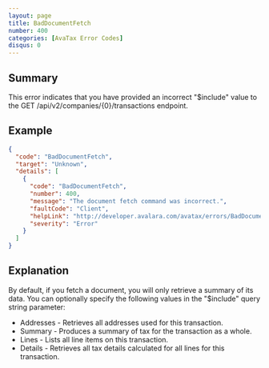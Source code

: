 ```yaml
---
layout: page
title: BadDocumentFetch
number: 400
categories: [AvaTax Error Codes]
disqus: 0
---
```


## Summary

This error indicates that you have provided an incorrect "$include" value to the GET /api/v2/companies/{0}/transactions endpoint.

## Example

```json
{
  "code": "BadDocumentFetch",
  "target": "Unknown",
  "details": [
    {
      "code": "BadDocumentFetch",
      "number": 400,
      "message": "The document fetch command was incorrect.",
      "faultCode": "Client",
      "helpLink": "http://developer.avalara.com/avatax/errors/BadDocumentFetch",
      "severity": "Error"
    }
  ]
}
```

## Explanation

By default, if you fetch a document, you will only retrieve a summary of its data.  You can optionally specify the following values in the "$include" query string parameter:

<ul class="normal">
<li>Addresses - Retrieves all addresses used for this transaction.</li>
<li>Summary - Produces a summary of tax for the transaction as a whole.</li>
<li>Lines - Lists all line items on this transaction.</li>
<li>Details - Retrieves all tax details calculated for all lines for this transaction.</li>
</ul>
